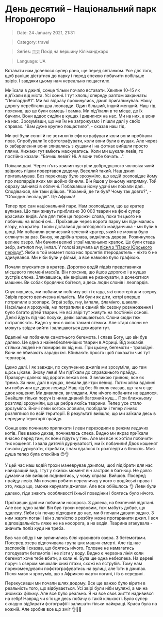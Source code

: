 # День десятий – Національний парк Нгоронгоро

> Date: 24 January 2021, 21:31

> Category: travel

> Series: 🇹🇿 Похід на вершину Кіліманджаро

> Language: UA

Вставати нам довелося супер рано, ще перед світанком. Усе для того, щоб раніше дістатися до парку і перед спекою побачити побільше звірів. І завдяки цьому нам нереально пощастило.

Ми їхали в джипі, сонце тільки почало вставати. Хвилин 10-15 як від'їхали від міста. Усі сонні. І тут хлопці спереду раптом закричать: "Леопарди!!1". Ми всі відразу прокинулись, джип пригальмував. Нашу дорогу перебігали два леопарди. Один більший, інший менший. Наш гід пояснив, що це були самець і самка. Ми під'їхали в те місце, де їх бачили. Вони вдвох сиділи в кущах і дивилися на нас. Ми на них, а вони на нас. Зрозумівши, що ми їм не загрожуємо і пішли далі у своїх справах. "Вам дуже крупно пощастило", - сказав наш гід.

Ми всі були сонні й не встигли їх сфотографувати коли вони пробігали повз. Спробували їх сфотографувати, коли вони були в кущах. Але через їх забарвлення вони зливались з кущами і на фотках вийшли просто плями. Хижаки тут вміють маскуватись. Коли ми шукали левів, то постійно казали: "Бачиш левів? Ні. А вони тебе бачать...".

Поїхали далі. Через п'ять хвилин зустріли добродушного чоловіка який звідкись пішки повертався додому. Веселий такий. Наш джип пригальмував. Без перекладу було зрозуміло, що водій розповідає йому про леопардів яких ми щойно бачили. Він йшов у їхньому напрямку. Той одразу змінивсі в обличчі. Побажавши йому удачі ми поїхали далі. Сподіваюся, він таки дійшов. "Коханий, де ти був? Чому так довго?", - "Обходив леопардів". Це Африка!

Тепер про сам національний парк. Нам розповідали, що це кратер вулкана. Що там живуть приблизно 30 000 тварин на фоні супер красивих видів. Але для тебе це порожні слова, поки ти цього не побачиш на власні очі… Проїхавши через ворота парку ми піднімались вгору, на кратер. І коли дісталися до оглядового майданчика - ми були в шоці. Ми побачили величезний зелений кратер, який не можна було оглянути за раз. Внизу, як дрібна трава, виднілись дерева. Розкинулось велике озеро. Ми бачили великі зграї маленьких крапок. Це були стада зебр, антилоп гну, імпал. У голові звучала ця [пісня з "Парку Юрського періоду"](https://youtu.be/428IyxSfsls). Якби в той момент повз нас пролетів птеродактель - ніхто б не здивувався. Ми ніби були у фільмі, а все навколо було графікою.

Почали спускатися в кратер. Дорогою водій підвіз представника місцевого племені масаїв. Він пояснив, що йшов дорогою і в кущах зустрів слона. Злякавшись, він вирішив не ризикувати, а дочекатися машини. Ви собак бродячих боїтеся, а десь люди слонів і леопардів.

Спустившись, ми побачили поблизу всі ті стада, які спостерігали зверху. Звірів просто величезна кількість. Ми були як діти, котрі вперше потрапили в зоопарк. Зграї зебр, гну, імпали, фламінго, шакали. Наскільки я зрозумів, ми потрапили в самий пік сезону розмноження і було багато дітей тварин. Не всі звірі тут живуть на постійній основі. Деякі йдуть під час посухи, деякі залишаються. Слони сюди теж потрапляють. Видно у них є якісь  таємні стежки. Але старі слони не можуть звідси вийти і залишаються доживати тут.

Вдалині ми побачили самотнього бегемота. І слава Богу, що він був далеко. Це одна з найнебезпечніших тварин в Африці. Від хижаків стільки людей не помирає як від них. При цьому, бегемоти - травоїдні. Вони не вбивають заради їжі. Вбивають просто щоб показати чия тут територія.

Їдемо далі. І як завжди, по скупченню джипів ми зрозуміли, що там щось цікаве. Знову леви! Ми під'їхали до справжнього прайду... Праворуч далеко від дороги лежав лев. З великою гривою, все як трема. За ним, далі в кущах, лежали дві-три левиці. Потім зліва вдалині ми побачили ще двох левиць! Наш гід без бінокля сказав, що там є ще двоє кошенят. Ми дивилися, виглядали. Але нічого побачити не вдалося. Знайшли тільки поруч із ними дивний багряний кущ... При ближньому розгляді зрозуміли, що це ребра якоїсь тварини. Тепер усе стало зрозуміло. Вночі леви когось зловили, пообідали і тепер ліниво розляглися по всій території. В результаті вийшло, що ми заїхали десь в середину території прайду.

Сонце вже починало припикати і леви переходили в режим ледачих котів. Лев важко дихав, починалась спека. Видно ми якраз приїхали вчасно перед тим, як вони підуть у тінь. Але ми все ж хотіли побачити тих кошенят. І хвала дитячій дурнуватості, ми їх побачили! Двоє кошенят почали дуркувати, стрибати, і нам вдалося їх розгледіти в бінокль. Моя душа тепер була спокійна 😌👌

У цей час наш водій трохи маневрував джипом, щоб підібрати для нас найкращий вид. І тут у якийсь момент він застряє в багнюці. Не довго думаючи він вийшов подивитись, у чому справа. Вийшов. Посеред прайду левів. Ми почали робити перекличку у кого є водійські права і хто, якщо що, зможе керувати джипом. Але все обійшлось 👌 Леви були далеко, гіди знають особливості їхньої поведінки і боятись було нічого.

Проїхавши далі ми побачили носорога. З далека, на безпечній відстані. Але все одно залік! Він був трохи нервовим, тож мабуть добре, що здалеку. Якби він почав підходити до нас, ми б почали давати задню. З ним жарти погані і він з легкістю з розбігу може протаранити джип. І вся відповідальність ляже не на носорога, а на водія. Тварина атакувала - значить поліз куди не треба.

Був час обіду і ми зупинились біля красивого озера. З бегемотами. Посеред озера відпочивала група цих машин смерті. Але гід нас заспокоїв і сказав, що боятись нічого. Головне не намагатись погодувати бегемотів і не лізти у воду. Видно є червона лінія коли бегемот хоче тебе вбити, а коли ні. Була ще одна небезпека. На дереві поруч з озером мешкали хижі птахи, схожі на яструбів. Тому нам порекомендували пофотографуватись на вулиці, але їсти в джипах. Після мавп я зрозумів, що з Африкою жарти погані, і їв в середині.

Перекусивши ми почали шлях додому. Все ще важко було вірити в реальність того, що відбувається. Усі звірі були ніби муляжі, а ми на зйомках фільму. Але все було реально. Я на все своє життя надивився на зебр! Навряд чи я їх ще десь побачу в такій кількості. Було супер складно відбирати фотографії і залишати тільки найкращі. Краса була на кожній. Але зробив все що зміг 👌🦁🐘

